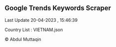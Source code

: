 

## Google Trends Keywords Scraper 
 
Last Update 20-04-2023 , 15:46:39

Country List :
VIETNAM.json



© Abdul Muttaqin 
